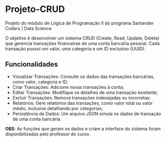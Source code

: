 # Projeto-CRUD
Projeto do módulo de Lógica de Programação II do programa Santander Coders | Data Science

O objetivo é desenvolver um sistema CRUD (Create, Read, Update, Delete) que gerencia transações financeiras de uma conta bancária pessoal. Cada transação possui um valor, uma categoria e um ID exclusivo (UUID).

## Funcionalidades
- Visualizar Transações: Consulte os dados das transações bancárias, como valor, categoria e ID;
- Criar Transações: Adicione novas transações à conta;
- Editar Transações: Modifique os detalhes de uma transação existente;
- Excluir Transações: Remova transações indesejadas ou incorretas;
- Relatórios: Gere relatórios das transações, como valor total ou valor médio, inclusive detalhando por categorias;
- Persistência de Dados: Um arquivo JSON simula os dados de transação de uma conta bancária.

**OBS**: As funções que geram os dados e criam a interface do sistema foram disponibilizadas pelo professor do curso.
